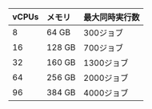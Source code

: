 | vCPUs | メモリ    | 最大同時実行数 |
|:----- |:------ |:------- |
| 8     | 64 GB  | 300ジョブ  |
| 16    | 128 GB | 700ジョブ  |
| 32    | 160 GB | 1300ジョブ |
| 64    | 256 GB | 2000ジョブ |
| 96    | 384 GB | 4000ジョブ |
